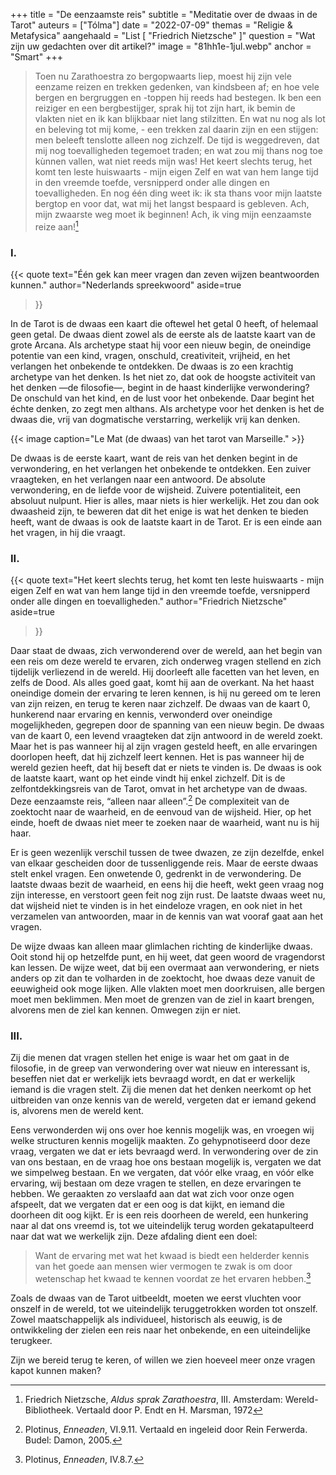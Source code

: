 +++
title = "De eenzaamste reis"
subtitle = "Meditatie over de dwaas in de Tarot"
auteurs = ["Tólma"]
date = "2022-07-09"
themas = "Religie & Metafysica"
aangehaald = "List [ \"Friedrich Nietzsche\" ]"
question = "Wat zijn uw gedachten over dit artikel?"
image = "81hh1e-1jul.webp"
anchor = "Smart"
+++
> Toen nu Zarathoestra zo bergopwaarts liep, moest hij zijn vele eenzame reizen en trekken gedenken, van kindsbeen af; en hoe vele bergen en bergruggen en -toppen hij reeds had bestegen. Ik ben een reiziger en een bergbestijger, sprak hij tot zijn hart, ik bemin de vlakten niet en ik kan blijkbaar niet lang stilzitten. En wat nu nog als lot en beleving tot mij kome, - een trekken zal daarin zijn en een stijgen: men beleeft tenslotte alleen nog zichzelf. De tijd is weggedreven, dat mij nog toevalligheden tegemoet traden; en wat zou mij thans nog toe kùnnen vallen, wat niet reeds mijn was! Het keert slechts terug, het komt ten leste huiswaarts - mijn eigen Zelf en wat van hem lange tijd in den vreemde toefde, versnipperd onder alle dingen en toevalligheden. En nog één ding weet ik: ik sta thans voor mijn laatste bergtop en voor dat, wat mij het langst bespaard is gebleven. Ach, mijn zwaarste weg moet ik beginnen! Ach, ik ving mijn eenzaamste reize aan![^1]

### I.

{{< quote
	text="Één gek kan meer vragen dan zeven wijzen beantwoorden kunnen."
	author="Nederlands spreekwoord"
	aside=true
>}}

In de Tarot is de dwaas een kaart die oftewel het getal 0 heeft, of helemaal geen getal. De dwaas dient zowel als de eerste als de laatste kaart van de grote Arcana. Als archetype staat hij voor een nieuw begin, de oneindige potentie van een kind, vragen, onschuld, creativiteit, vrijheid, en het verlangen het onbekende te ontdekken. De dwaas is zo een krachtig archetype van het denken. Is het niet zo, dat ook de hoogste activiteit van het denken —de filosofie—, begint in de haast kinderlijke verwondering?  De onschuld van het kind, en de lust voor het onbekende. Daar begint het échte denken, zo zegt men althans. Als archetype voor het denken is het de dwaas die, vrij van dogmatische verstarring, werkelijk vrij kan denken.

{{< image caption="Le Mat (de dwaas) van het tarot van Marseille." >}}

De dwaas is de eerste kaart, want de reis van het denken begint in de verwondering, en het verlangen het onbekende te ontdekken. Een zuiver vraagteken, en het verlangen naar een antwoord. De absolute verwondering, en de liefde voor de wijsheid. Zuivere potentialiteit, een absoluut nulpunt. Hier is alles, maar niets is hier werkelijk. Het zou dan ook dwaasheid zijn, te beweren dat dit het enige is wat het denken te bieden heeft, want de dwaas is ook de laatste kaart in de Tarot. Er is een einde aan het vragen, in hij die vraagt.

### II.

{{< quote
	text="Het keert slechts terug, het komt ten leste huiswaarts - mijn eigen Zelf en wat van hem lange tijd in den vreemde toefde, versnipperd onder alle dingen en toevalligheden."
	author="Friedrich Nietzsche"
	aside=true
>}}

Daar staat de dwaas, zich verwonderend over de wereld, aan het begin van een reis om deze wereld te ervaren, zich onderweg vragen stellend en zich tijdelijk verliezend in de wereld. Hij doorleeft alle facetten van het leven, en zelfs de Dood. Als alles goed gaat, komt hij aan de overkant. Na het haast oneindige domein der ervaring te leren kennen, is hij nu gereed om te leren van zijn reizen, en terug te keren naar zichzelf. De dwaas van de kaart 0, hunkerend naar ervaring en kennis, verwonderd over oneindige mogelijkheden, gegrepen door de spanning van een nieuw begin. De dwaas van de kaart 0, een levend vraagteken dat zijn antwoord in de wereld zoekt. Maar het is pas wanneer hij al zijn vragen gesteld heeft, en alle ervaringen doorlopen heeft, dat hij zichzelf leert kennen. Het is pas wanneer hij de wereld gezien heeft, dat hij beseft dat er niets te vinden is. De dwaas is ook de laatste kaart, want op het einde vindt hij enkel zichzelf. Dit is de zelfontdekkingsreis van de Tarot, omvat in het archetype van de dwaas. Deze eenzaamste reis, “alleen naar alleen”.[^2] De complexiteit van de zoektocht naar de waarheid, en de eenvoud van de wijsheid. Hier, op het einde, hoeft de dwaas niet meer te zoeken naar de waarheid, want nu is hij haar.

Er is geen wezenlijk verschil tussen de twee dwazen, ze zijn dezelfde, enkel van elkaar gescheiden door de tussenliggende reis. Maar de eerste dwaas stelt enkel vragen. Een onwetende 0, gedrenkt in de verwondering. De laatste dwaas bezit de waarheid, en eens hij die heeft, wekt geen vraag nog zijn interesse, en verstoort geen feit nog zijn rust. De laatste dwaas weet nu, dat wijsheid niet te vinden is in het eindeloze vragen, en ook niet in het verzamelen van antwoorden, maar in de kennis van wat vooraf gaat aan het vragen.

De wijze dwaas kan alleen maar glimlachen richting de kinderlijke dwaas. Ooit stond hij op hetzelfde punt, en hij weet, dat geen woord de vragendorst kan lessen. De wijze weet, dat bij een overmaat aan verwondering, er niets anders op zit dan te volharden in de zoektocht, hoe dwaas deze vanuit de eeuwigheid ook moge lijken. Alle vlakten moet men doorkruisen, alle bergen moet men beklimmen. Men moet de grenzen van de ziel in kaart brengen, alvorens men de ziel kan kennen. Omwegen zijn er niet.

### III.

Zij die menen dat vragen stellen het enige is waar het om gaat in de filosofie, in de greep van verwondering over wat nieuw en interessant is, beseffen niet dat er werkelijk iets bevraagd wordt, en dat er werkelijk iemand is die vragen stelt. Zij die menen dat het denken neerkomt op het uitbreiden van onze kennis van de wereld, vergeten dat er iemand gekend is, alvorens men de wereld kent.

Eens verwonderden wij ons over hoe kennis mogelijk was, en vroegen wij welke structuren kennis mogelijk maakten. Zo gehypnotiseerd door deze vraag, vergaten we dat er iets bevraagd werd. In verwondering over de zin van ons bestaan, en de vraag hoe ons bestaan mogelijk is, vergaten we dat we simpelweg bestaan. En we vergaten, dat vóór elke vraag, en vóór elke ervaring, wij bestaan om deze vragen te stellen, en deze ervaringen te hebben. We geraakten zo verslaafd aan dat wat zich voor onze ogen afspeelt, dat we vergaten dat er een oog is dat kijkt, en iemand die doorheen dit oog kijkt. Er is een reis doorheen de wereld, een hunkering naar al dat ons vreemd is,  tot we uiteindelijk terug worden gekatapulteerd naar dat wat we werkelijk zijn. Deze afdaling dient een doel:

> Want de ervaring met wat het kwaad is biedt een helderder kennis van het goede aan mensen wier vermogen te zwak is om door wetenschap het kwaad te kennen voordat ze het ervaren hebben.[^3]

Zoals de dwaas van de Tarot uitbeeldt, moeten we eerst vluchten voor onszelf in de wereld, tot we uiteindelijk teruggetrokken worden tot onszelf. Zowel maatschappelijk als individueel, historisch als eeuwig, is de ontwikkeling der zielen een reis naar het onbekende, en een uiteindelijke terugkeer.

Zijn we bereid terug te keren, of willen we zien hoeveel meer onze vragen kapot kunnen maken?

[^1]: Friedrich Nietzsche, *Aldus sprak Zarathoestra*, III. Amsterdam: Wereld-Bibliotheek. Vertaald door P. Endt en H. Marsman, 1972
[^2]: Plotinus, *Enneaden*, VI.9.11. Vertaald en ingeleid door Rein Ferwerda. Budel: Damon, 2005.
[^3]: Plotinus, *Enneaden*, IV.8.7.